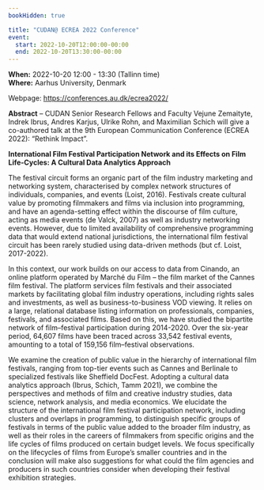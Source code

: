 ```yaml
---
bookHidden: true

title: "CUDAN@ ECREA 2022 Conference"
event:
  start: 2022-10-20T12:00:00-00:00
  end: 2022-10-20T13:30:00-00:00
---
```


**When:** 2022-10-20 12:00 - 13:30 (Tallinn time)   
**Where:** Aarhus University, Denmark

Webpage: https://conferences.au.dk/ecrea2022/ 

<!--more-->
**Abstract** – CUDAN Senior Research Fellows and Faculty Vejune Zemaityte, Indrek Ibrus, Andres Karjus, Ulrike Rohn, and Maximilian Schich will give a co-authored talk at the 9th European Communication Conference (ECREA 2022): “Rethink Impact”.

**International Film Festival Participation Network and its Effects on Film Life-Cycles: A Cultural Data Analytics Approach**

The festival circuit forms an organic part of the film industry marketing and networking system, characterised by complex network structures of individuals, companies, and events (Loist, 2016). Festivals create cultural value by promoting filmmakers and films via inclusion into programming, and have an agenda-setting effect within the discourse of film culture, acting as media events (de Valck, 2007) as well as industry networking events. However, due to limited availability of comprehensive programming data that would extend national jurisdictions, the international film festival circuit has been rarely studied using data-driven methods (but cf. Loist, 2017-2022).

In this context, our work builds on our access to data from Cinando, an online platform operated by Marché du Film – the film market of the Cannes film festival. The platform services film festivals and their associated markets by facilitating global film industry operations, including rights sales and investments, as well as business-to-business VOD viewing. It relies on a large, relational database listing information on professionals, companies, festivals, and associated films. Based on this, we have studied the bipartite network of film–festival participation during 2014-2020. Over the six-year period, 64,607 films have been traced across 33,542 festival events, amounting to a total of 159,156 film–festival observations.

We examine the creation of public value in the hierarchy of international film festivals, ranging from top-tier events such as Cannes and Berlinale to specialized festivals like Sheffield DocFest. Adopting a cultural data analytics approach (Ibrus, Schich, Tamm 2021), we combine the perspectives and methods of film and creative industry studies, data science, network analysis, and media economics. We elucidate the structure of the international film festival participation network, including clusters and overlaps in programming, to distinguish specific groups of festivals in terms of the public value added to the broader film industry, as well as their roles in the careers of filmmakers from specific origins and the life cycles of films produced on certain budget levels. We focus specifically on the lifecycles of films from Europe’s smaller countries and in the conclusion will make also suggestions for what could the film agencies and producers in such countries consider when developing their festival exhibition strategies.
